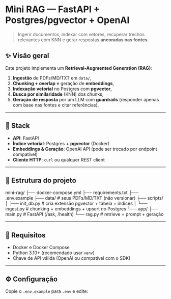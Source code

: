 # Mini RAG — FastAPI + Postgres/pgvector + OpenAI

> Ingerir documentos, indexar com vetores, recuperar trechos relevantes com KNN e gerar respostas **ancoradas nas fontes**.

## ✨ Visão geral
Este projeto implementa um **Retrieval-Augmented Generation (RAG)**:
1) **Ingestão** de PDFs/MD/TXT em `data/`,  
2) **Chunking + overlap** e geração de **embeddings**,  
3) **Indexação vetorial** no Postgres com **pgvector**,  
4) **Busca por similaridade** (KNN) dos chunks,  
5) **Geração de resposta** por um LLM com **guardrails** (responder apenas com base nas fontes e citar referências).

---

## 🧱 Stack
- **API**: FastAPI
- **Índice vetorial**: Postgres + **pgvector** (Docker)
- **Embeddings & Geração**: OpenAI API (pode ser trocado por endpoint compatível)
- **Cliente HTTP**: `curl` ou qualquer REST client

---

## 📁 Estrutura do projeto
mini-rag/
├── docker-compose.yml
├── requirements.txt
├── .env.example
├── data/ # seus PDFs/MD/TXT (não versionar)
├── scripts/
│ ├── init_db.py # cria extensão pgvector + tabela + índices
│ └── ingest.py # chunking + embeddings + upsert no Postgres
└── app/
├── main.py # FastAPI (/ask, /health)
└── rag.py # retrieve + prompt + geração

---

## 🔧 Requisitos
- Docker e Docker Compose
- Python 3.10+ (recomendado usar `venv`)
- Chave de API válida (OpenAI ou compatível com o SDK)

---

## ⚙️ Configuração
Copie o `.env.example` para `.env` e edite:

